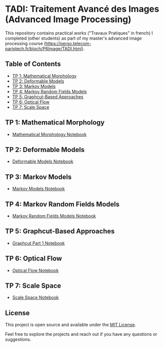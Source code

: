 # TADI: Traitement Avancé des Images (Advanced Image Processing)
This repository contains practical works ("Travaux Pratiques" in french) I completed (other students) as part of my master's advanced image processing course (https://perso.telecom-paristech.fr/bloch/P6Image/TADI.html).

## Table of Contents

- [TP 1: Mathematical Morphology](#tp-1-mathematical-morphology)
- [TP 2: Deformable Models](#tp-2-deformable-models)
- [TP 3: Markov Models](#tp-3-markov-models)
- [TP 4: Markov Random Fields Models](#tp-4-markov-random-fields-models)
- [TP 5: Graphcut-Based Approaches](#tp-5-graphcut-based-approaches)
- [TP 6: Optical Flow](#tp-6-optical-flow)
- [TP 7: Scale Space](#tp-7-scale-space)

## TP 1: Mathematical Morphology

- [Mathematical Morphology Notebook](https://github.com/pictoune/TADI/blob/main/TP_math_morpho/TP_morpho.ipynb)

## TP 2: Deformable Models

- [Deformable Models Notebook](https://github.com/pictoune/TADI/blob/main/TP_deformable_models/deformable_models.ipynb)

## TP 3: Markov Models

- [Markov Models Notebook](https://github.com/pictoune/TADI/blob/main/TP_Markov.ipynb)

## TP 4: Markov Random Fields Models

- [Markov Random Fields Models Notebook](https://github.com/pictoune/TADI/blob/main/TP_MRF.ipynb)

## TP 5: Graphcut-Based Approaches

- [Graphcut Part 1 Notebook](https://github.com/pictoune/TADI/blob/main/TP_graphcut/TP_graphcut_part_1.ipynb)

## TP 6: Optical Flow

- [Optical Flow Notebook](https://github.com/pictoune/TADI/blob/main/TP_optical_flow)

## TP 7: Scale Space

- [Scale Space Notebook](https://github.com/pictoune/TADI/blob/main/TP_scale_space)

## License

This project is open source and available under the [MIT License](LICENSE).

Feel free to explore the projects and reach out if you have any questions or suggestions.
